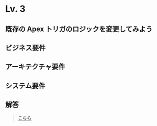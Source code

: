# Lv. 3

## 既存の Apex トリガのロジックを変更してみよう

## ビジネス要件

## アーキテクチャ要件

## システム要件

## 解答

> [こちら](level-03-answer.md)
